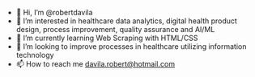 - 👋 Hi, I’m @robertdavila
- 👀 I’m interested in healthcare data analytics, digital health product design, process improvement, quality assurance and AI/ML
- 🌱 I’m currently learning Web Scraping with HTML/CSS
- 💞️ I’m looking to improve processes in healthcare utilizing information technology
- 📫 How to reach me davila.robert@hotmail.com

<!---
robertdavila/robertdavila is a ✨ special ✨ repository because its `README.md` (this file) appears on your GitHub profile.
You can click the Preview link to take a look at your changes.
--->
